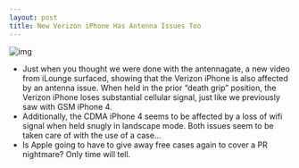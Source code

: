 ```yaml
---
layout: post
title: New Verizon iPhone Has Antenna Issues Too
---
```

![img](http://media.idownloadblog.com/wp-content/uploads/2010/09/Antenna-News.jpg)
* Just when you thought we were done with the antennagate, a new video from iLounge surfaced, showing that the Verizon iPhone is also affected by an antenna issue. When held in the prior “death grip” position, the Verizon iPhone loses substantial cellular signal, just like we previously saw with GSM iPhone 4.
* Additionally, the CDMA iPhone 4 seems to be affected by a loss of wifi signal when held snugly in landscape mode. Both issues seem to be taken care of with the use of a case…
* Is Apple going to have to give away free cases again to cover a PR nightmare? Only time will tell.

